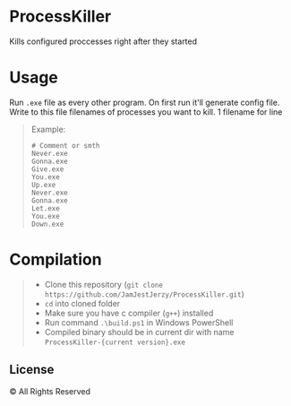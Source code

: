 # ProcessKiller
Kills configured proccesses right after they started
# Usage
Run `.exe` file as every other program. On first run it'll generate config file.<br>
Write to this file filenames of processes you want to kill. 1 filename for line<br>
> Example:
>
> ```properties
> # Comment or smth
> Never.exe
> Gonna.exe
> Give.exe
> You.exe
> Up.exe
> Never.exe
> Gonna.exe
> Let.exe
> You.exe
> Down.exe
> ```
# Compilation
> - Clone this repository (```git clone https://github.com/JamJestJerzy/ProcessKiller.git```)<br>
> - `cd` into cloned folder
> - Make sure you have c compiler (`g++`) installed
> - Run command ```.\build.ps1``` in Windows PowerShell
> - Compiled binary should be in current dir with name `ProcessKiller-{current version}.exe`
## License
© All Rights Reserved